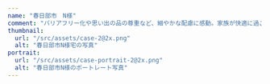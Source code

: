 ```yaml
---
name: "春日部市　N様"
comment: "バリアフリー化や思い出の品の尊重など、細やかな配慮に感動。家族が快適に過ごせる空間が完成し、将来も安心して暮らせます。プロの技術とサポートに感謝しています。"
thumbnail:
  url: "/src/assets/case-2@2x.png"
  alt: "春日部市N様宅の写真"
portrait:
  url: "/src/assets/case-portrait-2@2x.png"
  alt: "春日部市N様のポートレート写真"
---
```

